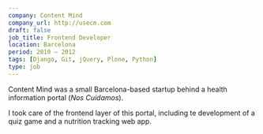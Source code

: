 ```yaml
---
company: Content Mind
company_url: http://usecm.com
draft: false
job_title: Frontend Developer
location: Barcelona
period: 2010 — 2012
tags: [Django, Git, jQuery, Plone, Python]
type: job
---
```


Content Mind was a small Barcelona-based startup behind a health information portal (<i>Nos Cuidamos</i>).

I took care of the frontend layer of this portal, including te development of a quiz game and a nutrition tracking web app.

